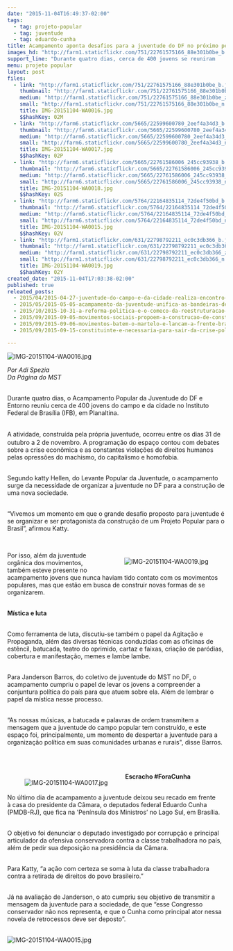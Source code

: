 ```yaml
---
date: "2015-11-04T16:49:37-02:00"
tags:
  - tag: projeto-popular
  - tag: juventude
  - tag: eduardo-cunha
title: Acampamento aponta desafios para a juventude do DF no próximo período
images_hd: "http://farm1.staticflickr.com/751/22761575166_88e301b0be_b.jpg"
support_line: "Durante quatro dias, cerca de 400 jovens se reuniram     para debaterem a organização da juventude e seus desafios."
menu: projeto popular
layout: post
files:
  - link: "http://farm1.staticflickr.com/751/22761575166_88e301b0be_b.jpg"
    thumbnail: "http://farm1.staticflickr.com/751/22761575166_88e301b0be_t.jpg"
    medium: "http://farm1.staticflickr.com/751/22761575166_88e301b0be_z.jpg"
    small: "http://farm1.staticflickr.com/751/22761575166_88e301b0be_n.jpg"
    title: IMG-20151104-WA0016.jpg
    $$hashKey: 02M
  - link: "http://farm6.staticflickr.com/5665/22599600780_2eef4a34d3_b.jpg"
    thumbnail: "http://farm6.staticflickr.com/5665/22599600780_2eef4a34d3_t.jpg"
    medium: "http://farm6.staticflickr.com/5665/22599600780_2eef4a34d3_z.jpg"
    small: "http://farm6.staticflickr.com/5665/22599600780_2eef4a34d3_n.jpg"
    title: IMG-20151104-WA0017.jpg
    $$hashKey: 02P
  - link: "http://farm6.staticflickr.com/5665/22761586006_245cc93938_b.jpg"
    thumbnail: "http://farm6.staticflickr.com/5665/22761586006_245cc93938_t.jpg"
    medium: "http://farm6.staticflickr.com/5665/22761586006_245cc93938_z.jpg"
    small: "http://farm6.staticflickr.com/5665/22761586006_245cc93938_n.jpg"
    title: IMG-20151104-WA0018.jpg
    $$hashKey: 02S
  - link: "http://farm6.staticflickr.com/5764/22164835114_72de4f50bd_b.jpg"
    thumbnail: "http://farm6.staticflickr.com/5764/22164835114_72de4f50bd_t.jpg"
    medium: "http://farm6.staticflickr.com/5764/22164835114_72de4f50bd_z.jpg"
    small: "http://farm6.staticflickr.com/5764/22164835114_72de4f50bd_n.jpg"
    title: IMG-20151104-WA0015.jpg
    $$hashKey: 02V
  - link: "http://farm1.staticflickr.com/631/22798792211_ec0c3db366_b.jpg"
    thumbnail: "http://farm1.staticflickr.com/631/22798792211_ec0c3db366_t.jpg"
    medium: "http://farm1.staticflickr.com/631/22798792211_ec0c3db366_z.jpg"
    small: "http://farm1.staticflickr.com/631/22798792211_ec0c3db366_n.jpg"
    title: IMG-20151104-WA0019.jpg
    $$hashKey: 02Y
created_date: "2015-11-04T17:03:38-02:00"
published: true
releated_posts:
  - 2015/04/2015-04-27-juventude-do-campo-e-da-cidade-realiza-encontro-no-parana.md
  - 2015/05/2015-05-05-acampamento-da-juventude-unifica-as-bandeiras-de-luta-e-constroi-agenda-unitaria.md
  - 2015/10/2015-10-31-a-reforma-politica-e-o-comeco-da-reestruturacao-da-sociedade-afirma-militante.md
  - 2015/09/2015-09-05-movimentos-sociais-propoem-a-construcao-de-constituintes-populares.md
  - 2015/09/2015-09-06-movimentos-batem-o-martelo-e-lancam-a-frente-brasil-popular.md
  - 2015/09/2015-09-15-constituinte-e-necessaria-para-sair-da-crise-politica-defende-ativista.md

---
```

<p><img alt="IMG-20151104-WA0016.jpg" src="http://farm1.staticflickr.com/751/22761575166_88e301b0be_b.jpg" /></p>

<p><em>Por Adi Spezia<br />
Da P&aacute;gina do MST</em></p>

<p><br />
Durante quatro dias, o Acampamento Popular da Juventude do DF e Entorno reuniu cerca de 400 jovens do campo e da cidade no Instituto Federal de Bras&iacute;lia (IFB), em Planaltina.</p>

<p><br />
A atividade, <span style="line-height: 20.8px;">constru&iacute;da&nbsp;pela pr&oacute;pria juventude,</span>&nbsp;ocorreu entre os dias 31 de outubro a 2 de novembro. A programa&ccedil;&atilde;o do espa&ccedil;o contou com debates sobre a crise econ&ocirc;mica e as constantes viola&ccedil;&otilde;es de direitos humanos pelas opress&otilde;es do machismo, do capitalismo e homofobia.</p>

<p><br />
Segundo katty Hellen, do Levante Popular da Juventude, o acampamento surge da necessidade de organizar a juventude no DF para a constru&ccedil;&atilde;o de uma nova sociedade.</p>

<p><br />
&ldquo;Vivemos um momento em que o grande desafio proposto para juventude &eacute; se organizar e ser protagonista da constru&ccedil;&atilde;o de um Projeto Popular para o Brasil&rdquo;, afirmou Katty.</p>

<p>&nbsp;</p>

<figure class="image" style="float:right"><img alt="IMG-20151104-WA0019.jpg" src="http://farm1.staticflickr.com/631/22798792211_ec0c3db366_b.jpg" />
<figcaption></figcaption>
</figure>

<p>Por isso, al&eacute;m da juventude org&acirc;nica dos movimentos, tamb&eacute;m esteve presente no acampamento jovens que nunca haviam tido contato com os movimentos populares, mas que est&atilde;o em busca de construir novas formas de se organizarem.</p>

<p><br />
<strong>M&iacute;stica e luta</strong></p>

<p><br />
Como ferramenta de luta, discutiu-se tamb&eacute;m o papel da Agita&ccedil;&atilde;o e Propaganda, al&eacute;m das diversas t&eacute;cnicas conduzidas com as oficinas de est&ecirc;ncil, batucada, teatro do oprimido, cartaz e faixas, cria&ccedil;&atilde;o de par&oacute;dias, cobertura e manifesta&ccedil;&atilde;o, memes e lambe lambe.</p>

<p><br />
Para Janderson Barros, do coletivo de juventude do MST no DF, o acampamento cumpriu&nbsp;o papel de levar os jovens a compreender a conjuntura pol&iacute;tica do pa&iacute;s para que atuem sobre ela. Al&eacute;m de lembrar o papel da m&iacute;stica nesse processo.</p>

<p><br />
&ldquo;As nossas m&uacute;sicas, a batucada e palavras de ordem transmitem a mensagem que a juventude do campo popular tem constru&iacute;do, e este espa&ccedil;o foi, principalmente, um momento de despertar a juventude para a organiza&ccedil;&atilde;o pol&iacute;tica em suas comunidades urbanas e rurais&quot;, disse Barros.</p>

<p><br />
&nbsp;</p>

<figure class="image" style="float:left"><img alt="IMG-20151104-WA0017.jpg" src="http://farm6.staticflickr.com/5665/22599600780_2eef4a34d3_b.jpg" />
<figcaption></figcaption>
</figure>

<p><strong>Escracho #ForaCunha</strong></p>

<p><br />
No &uacute;ltimo dia de acampamento a juventude deixou seu recado em frente &agrave;&nbsp;casa do presidente da C&acirc;mara, o deputados federal Eduardo Cunha (PMDB-RJ), que fica na &#39;Pen&iacute;nsula dos Ministros&rsquo; no Lago Sul, em Bras&iacute;lia.</p>

<p><br />
O objetivo foi denunciar o deputado&nbsp;investigado por corrup&ccedil;&atilde;o e principal articulador da ofensiva conservadora contra a classe trabalhadora no pa&iacute;s, al&eacute;m de pedir sua deposi&ccedil;&atilde;o na presid&ecirc;ncia da C&acirc;mara.</p>

<p><br />
Para Katty, &ldquo;a a&ccedil;&atilde;o com certeza se soma &agrave; luta da classe trabalhadora contra a retirada de direitos do povo brasileiro.&rdquo;</p>

<p><br />
J&aacute; na avalia&ccedil;&atilde;o de Janderson, o ato cumpriu seu objetivo de transmitir a mensagem da juventude para a sociedade, de que &ldquo;esse Congresso conservador n&atilde;o nos representa, e que o Cunha como principal ator nessa novela de retrocessos deve ser deposto&rdquo;.<br />
&nbsp;</p>

<p><img alt="IMG-20151104-WA0015.jpg" src="http://farm6.staticflickr.com/5764/22164835114_72de4f50bd_b.jpg" /></p>
